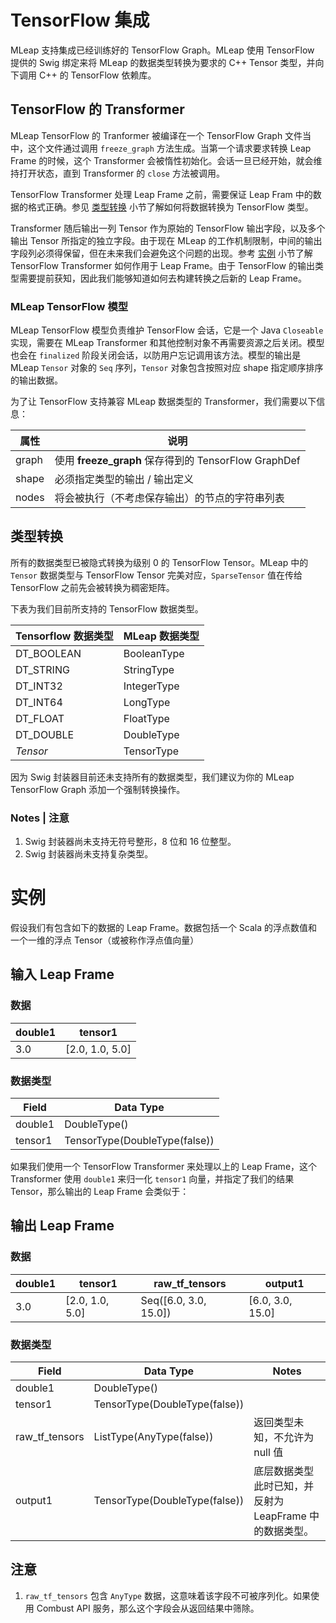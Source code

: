 # TensorFlow 集成

MLeap 支持集成已经训练好的 TensorFlow Graph。MLeap 使用 TensorFlow 提供的 Swig 绑定来将 MLeap 的数据类型转换为要求的 C++ Tensor 类型，并向下调用 C++ 的 TensorFlow 依赖库。

## TensorFlow 的 Transformer

MLeap TensorFlow 的 Tranformer 被编译在一个 TensorFlow Graph 文件当中，这个文件通过调用 `freeze_graph` 方法生成。当第一个请求要求转换 Leap Frame 的时候，这个 Transformer 会被惰性初始化。会话一旦已经开始，就会维持打开状态，直到 Transformer 的 `close` 方法被调用。

TensorFlow Transformer 处理 Leap Frame 之前，需要保证 Leap Fram 中的数据的格式正确。参见 [类型转换](#type-conversions) 小节了解如何将数据转换为 TensorFlow 类型。

Transformer 随后输出一列 Tensor 作为原始的 TensorFlow 输出字段，以及多个输出 Tensor 所指定的独立字段。由于现在 MLeap 的工作机制限制，中间的输出字段列必须得保留，但在未来我们会避免这个问题的出现。参考 [实例](#example) 小节了解 TensorFlow Transformer 如何作用于 Leap Frame。由于 TensorFlow 的输出类型需要提前获知，因此我们能够知道如何去构建转换之后新的 Leap Frame。

### MLeap TensorFlow 模型

MLeap TensorFlow 模型负责维护 TensorFlow 会话，它是一个 Java `Closeable` 实现，需要在 MLeap Transformer 和其他控制对象不再需要资源之后关闭。模型也会在 `finalized` 阶段关闭会话，以防用户忘记调用该方法。模型的输出是 MLeap `Tensor` 对象的 `Seq` 序列，`Tensor` 对象包含按照对应 shape 指定顺序排序的输出数据。

为了让 TensorFlow 支持兼容 MLeap 数据类型的 Transformer，我们需要以下信息：

| 属性 | 说明 |
|---|---|
| graph | 使用 **freeze_graph** 保存得到的 TensorFlow GraphDef |
| shape | 必须指定类型的输出 / 输出定义 |
| nodes | 将会被执行（不考虑保存输出）的节点的字符串列表 |

## 类型转换

所有的数据类型已被隐式转换为级别 0 的 TensorFlow Tensor。MLeap 中的`Tensor` 数据类型与 TensorFlow Tensor 完美对应，`SparseTensor` 值在传给 TensorFlow 之前先会被转换为稠密矩阵。

下表为我们目前所支持的 TensorFlow 数据类型。

| Tensorflow 数据类型 | MLeap 数据类型 |
|---|---|
| DT_BOOLEAN | BooleanType |
| DT_STRING | StringType |
| DT_INT32 | IntegerType |
| DT_INT64 | LongType |
| DT_FLOAT | FloatType |
| DT_DOUBLE | DoubleType |
| _Tensor_ | TensorType |

因为 Swig 封装器目前还未支持所有的数据类型，我们建议为你的 MLeap TensorFlow Graph 添加一个强制转换操作。

### Notes | 注意

1. Swig 封装器尚未支持无符号整形，8 位和 16 位整型。
2. Swig 封装器尚未支持复杂类型。

# 实例

假设我们有包含如下的数据的 Leap Frame。数据包括一个 Scala 的浮点数值和一个一维的浮点 Tensor（或被称作浮点值向量）

## 输入 Leap Frame

### 数据


| double1 | tensor1 |
|---|---|
| 3.0 | [2.0, 1.0, 5.0] |

### 数据类型

| Field | Data Type |
|---|---|
| double1 | DoubleType() |
| tensor1 | TensorType(DoubleType(false)) |

如果我们使用一个 TensorFlow Transformer 来处理以上的 Leap Frame，这个 Transformer 使用 `double1` 来归一化 `tensor1` 向量，并指定了我们的结果 Tensor，那么输出的 Leap Frame 会类似于：

## 输出 Leap Frame

### 数据

| double1 | tensor1 | raw_tf_tensors | output1 |
|---|---|---|---|
| 3.0 | [2.0, 1.0, 5.0] | Seq([6.0, 3.0, 15.0]) | [6.0, 3.0, 15.0] |

### 数据类型

| Field | Data Type | Notes |
|---|---|---|
| double1 | DoubleType() | |
| tensor1 | TensorType(DoubleType(false)) | |
| raw_tf_tensors | ListType(AnyType(false))  | 返回类型未知，不允许为 null 值 |
| output1 | TensorType(DoubleType(false)) | 底层数据类型此时已知，并反射为 LeapFrame 中的数据类型。 |

## 注意

1. `raw_tf_tensors` 包含 `AnyType` 数据，这意味着该字段不可被序列化。如果使用 Combust API 服务，那么这个字段会从返回结果中筛除。
